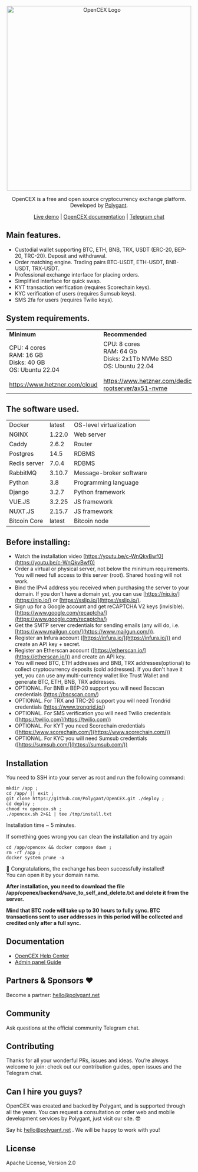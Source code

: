 <p align="center">
  <a href="https://polygant.net/opencex/" target="_blank">
    <img alt="OpenCEX Logo" width="500" src="https://github.com/Polygant/OpenCEX/blob/master/logo.png">
  </a>
</p>

<p align="center">
OpenCEX is a free and open source cryptocurrency exchange platform.<br>
Developed by <a href="https://polygant.net" target="_blank">Polygant</a>.  

<p align="center">
<a href="https://a.65.109.204.172.sslip.io" target="_blank">Live demo</a> | <a href="https://polygant.notion.site/OpenCEX-Help-Center-8cf8c842bde947c3818a615a88ceef9c" target="_blank">OpenCEX documentation</a> | <a href="https://t.me/opencex" target="_blank">Telegram chat</a>
</p>

## Main features.

-   Custodial wallet supporting BTC, ETH, BNB, TRX, USDT (ERC-20, BEP-20, TRC-20). Deposit and withdrawal.
-   Order matching engine. Trading pairs BTC-USDT, ETH-USDT, BNB-USDT, TRX-USDT.
-   Professional exchange interface for placing orders.    
-   Simplified interface for quick swap.
-   KYT transaction verification (requires Scorechain keys).
-   KYC verification of users (requires Sumsub keys).
-   SMS 2fa for users (requires Twilio keys).

## System requirements.

<table>
<tr>
<td><b>Minimum</b></td>
<td><b>Recommended</b></td>
</tr>
<tr>
<td>CPU: 4 cores<br>RAM: 16 GB<br>Disks: 40 GB<br>OS: Ubuntu 22.04<br><br><a href="https://www.hetzner.com/cloud" target="_blank">https://www.hetzner.com/cloud</a></td>
<td>CPU: 8 cores<br>RAM: 64 Gb<br>Disks: 2x1Tb NVMe SSD<br>OS: Ubuntu 22.04<br><br><a href="https://www.hetzner.com/dedicated-rootserver/ax51-nvme" target="_blank">https://www.hetzner.com/dedicated-rootserver/ax51-nvme</a></td>
</tr>
</table>

## The software used.

<table>
<tr><td>Docker</td><td>latest</td><td>OS-level virtualization</td></tr>
<tr><td>NGINX</td><td>1.22.0</td><td>Web server</td></tr>
<tr><td>Caddy</td><td>2.6.2</td><td>Router</td></tr>
<tr><td>Postgres</td><td>14.5</td><td>RDBMS</td></tr>
<tr><td>Redis server</td><td>7.0.4</td><td>RDBMS</td></tr>
<tr><td>RabbitMQ</td><td>3.10.7</td><td>Message-broker software</td></tr>
<tr><td>Python</td><td>3.8</td><td>Programming language</td></tr>
<tr><td>Django</td><td>3.2.7</td><td>Python framework</td></tr>
<tr><td>VUE.JS</td><td>3.2.25</td><td>JS framework</td></tr>
<tr><td>NUXT.JS</td><td>2.15.7</td><td>JS framework</td></tr>
<tr><td>Bitcoin Core</td><td>latest</td><td>Bitcoin node</td></tr>
</table>

## Before installing:

-   Watch the installation video [https://youtu.be/c-WnQkvBwf0](https://youtu.be/c-WnQkvBwf0)
-   Order a virtual or physical server, not below the minimum requirements. You will need full access to this server (root). Shared hosting will not work.
-   Bind the IPv4 address you received when purchasing the server to your domain. If you don't have a domain yet, you can use [https://nip.io/](https://nip.io/) or [https://sslip.io/](https://sslip.io/).
-   Sign up for a Google account and get reCAPTCHA V2 keys (invisible). [https://www.google.com/recaptcha/](https://www.google.com/recaptcha/)
-   Get the SMTP server credentials for sending emails (any will do, i.e. [https://www.mailgun.com/](https://www.mailgun.com/)).
-   Register an Infura account ([https://infura.io/](https://infura.io/)) and create an API key + secret.
-   Register an Etherscan account ([https://etherscan.io/](https://etherscan.io/)) and create an API key.
-   You will need BTC, ETH addresses and BNB, TRX addresses(optional) to collect cryptocurrency deposits (cold addresses). If you don't have it yet, you can use any multi-currency wallet like Trust Wallet and generate BTC, ETH, BNB, TRX addresses.
-   OPTIONAL. For BNB и BEP-20 support you will need Bscscan credentials (https://bscscan.com/)
-   OPTIONAL. For TRX and TRC-20 support you will need Trondrid credentials (https://www.trongrid.io/)
-   OPTIONAL. For SMS verification you will need Twilio credentials ([https://twilio.com](https://twilio.com))
-   OPTIONAL. For KYT you need Scorechain credentials ([https://www.scorechain.com/](https://www.scorechain.com/))
-   OPTIONAL. For KYC you will need Sumsub credentials ([https://sumsub.com/](https://sumsub.com/))
    

## Installation

You need to SSH into your server as root and run the following command:

    mkdir /app ; 
    cd /app/ || exit ; 
    git clone https://github.com/Polygant/OpenCEX.git ./deploy ;
    cd deploy ; 
    chmod +x opencex.sh ;
    ./opencex.sh 2>&1 | tee /tmp/install.txt

Installation time ~ 5 minutes.

If something goes wrong you can clean the installation and try again

    cd /app/opencex && docker compose down ; 
    rm -rf /app ;
    docker system prune -a

🥳 Congratulations, the exchange has been successfully installed!  
You can open it by your domain name.

**After installation, you need to download the file /app/openex/backend/save_to_self_and_delete.txt and delete it from the server.**

**Mind that BTC node will take up to 30 hours to fully sync. BTC transactions sent to user addresses in this period will be collected and credited only after a full sync.**

## Documentation
-   [OpenCEX Help Center](https://www.notion.so/polygant/OpenCEX-Help-Center-8cf8c842bde947c3818a615a88ceef9c)
-   [Admin panel Guide](https://docs.google.com/document/d/1VoBFEjzmGXzNHQYfvu8BYHvoSv9Sg73AV9wWGvsRJ04/edit#)

## Partners & Sponsors ❤️
Become a partner: [hello@polygant.net](mailto:hello@polygant.net)

## Community
Ask questions at the official community Telegram chat.

## Contributing
Thanks for all your wonderful PRs, issues and ideas.
You’re always welcome to join: check out our contribution guides, open issues and the Telegram chat.

## Can I hire you guys?

OpenCEX was created and backed by Polygant, and is supported through all the years. You can request a consultation or order web and mobile development services by Polygant, just visit our site. 😎

Say hi: [hello@polygant.net](mailto:hello@polygant.net) . We will be happy to work with you!

## License
Apache License, Version 2.0
